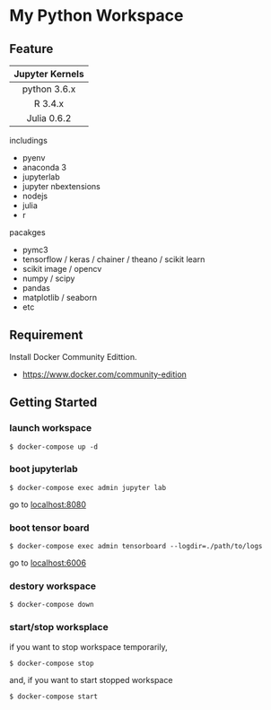 # My Python Workspace

## Feature
|Jupyter Kernels|
|:-------------:|
| python 3.6.x  |
| R 3.4.x       |
| Julia 0.6.2   |

includings
- pyenv
- anaconda 3
- jupyterlab
- jupyter nbextensions
- nodejs
- julia
- r

pacakges
- pymc3
- tensorflow / keras / chainer / theano / scikit learn
- scikit image / opencv
- numpy / scipy
- pandas
- matplotlib / seaborn
- etc

## Requirement
Install Docker Community Edittion.
- https://www.docker.com/community-edition

## Getting Started

### launch workspace
```
$ docker-compose up -d
```

### boot jupyterlab
```
$ docker-compose exec admin jupyter lab
```
go to [localhost:8080](http://localhost:8080)

### boot tensor board
```
$ docker-compose exec admin tensorboard --logdir=./path/to/logs
```
go to [localhost:6006](http://localhost:6006)

### destory workspace
```
$ docker-compose down
```

### start/stop worksplace
if you want to stop workspace temporarily,
```
$ docker-compose stop
```

and, if you want to start stopped workspace
```
$ docker-compose start
```

